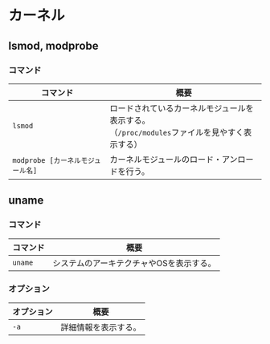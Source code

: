 # カーネル

## lsmod, modprobe

### コマンド

| コマンド                          | 概要                                                         |
| --------------------------------- | ------------------------------------------------------------ |
| `lsmod`                           | ロードされているカーネルモジュールを表示する。<br/>（`/proc/modules`ファイルを見やすく表示する） |
| `modprobe [カーネルモジュール名]` | カーネルモジュールのロード・アンロードを行う。               |

## uname

### コマンド

| コマンド | 概要                                     |
| -------- | ---------------------------------------- |
| `uname`  | システムのアーキテクチャやOSを表示する。 |

### オプション

| オプション | 概要                 |
| ---------- | -------------------- |
| `-a`       | 詳細情報を表示する。 |
